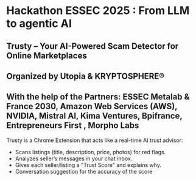 # Hackathon ESSEC 2025 : From LLM to agentic AI
## Trusty – Your AI-Powered Scam Detector for Online Marketplaces

## Organized by Utopia & KRYPTOSPHERE®
##  With the help of the Partners: ESSEC Metalab & France 2030, Amazon Web Services (AWS), NVIDIA, Mistral AI, Kima Ventures, Bpifrance, Entrepreneurs First , Morpho Labs

Trusty is a Chrome Extension that acts like a real-time AI trust advisor:

- Scans listings (title, description, price, photos) for red flags.
- Analyzes seller’s messages in your chat inbox.
- Gives each seller/listing a "Trust Score" and explains why.
- Conversation suggestion for the accuracy of the score


